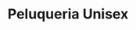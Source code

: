 ---
title: "Peluqueria Unisex"
url: /zona-19-ciudad-de-guatemala/peluqueria-unisex/
shop: peluquería
---